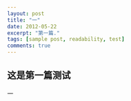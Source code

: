 ```yaml
---
layout: post
title: "一"
date: 2012-05-22
excerpt: "第一篇."
tags: [sample post, readability, test]
comments: true
---
```


## 这是第一篇测试

一